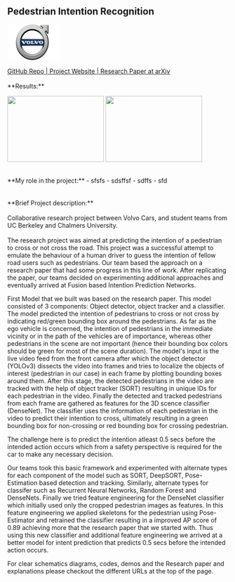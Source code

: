 ## Pedestrian Intention Recognition

<p align='left'>
<img src="images/volvo.png?raw=true" width="120" height="80"/>
</p>
<a href='https://github.com/mjpramirez/Volvo-DataX' target = "_blank">
GitHub Repo | 
</a>
<a href='https://matthew29tang.github.io/pid-model/#/' target = "_blank">
Project Website | 
</a>
<a href='https://arxiv.org/abs/2005.07796' target = "_blank">
Research Paper at arXiv
</a>
<br>
<br>
**Results:**
<p align='left'>
<img src="images/modelA.gif?raw=true" width="220" height="150"/>
<img src="images/modelC.gif?raw=true" width="220" height="150"/>
</p>
<br>
**My role in the project:** 
- sfsfs
- sdsffsf
- sdffs
- sfd
<br>
<br>
<br>
**Brief Project description:** 
<br>
<br>
Collaborative research project between Volvo Cars, and student teams from UC Berkeley and Chalmers University.
<br>
<br>
The research project was aimed at predicting the intention of a pedestrian to cross or not cross the road. This project was a successful attempt to emulate the behaviour of a human driver to guess the intention of fellow road users such as pedestrians. Our team based the approach on a research paper that had some progress in this line of work. After replicating the paper, our teams decided on experimenting additional approaches and eventually arrived at Fusion based Intention Prediction Networks.

First Model that we built was based on the research paper. This model consisted of 3 components: Object detector, object tracker and a classifier. The model predicted the intention of pedestrians to cross or not cross by indicating red/green bounding box around the pedestrians. As far as the ego vehicle is concerned, the intention of pedestrians in the immediate vicinity or in the path of the vehicles are of importance, whereas other pedestrians in the scene are not important (hence their bounding box colors should be green for most of the scene duration). The model's input is the live video feed from the front camera after which the object detector (YOLOv3) dissects the video into frames and tries to localize the objects of interest (pedestrian in our case) in each frame by plotting bounding boxes around them. After this stage, the detected pedestrians in the video are tracked with the help of object tracker (SORT) resulting in unique IDs for each pedestrian in the video. Finally the detected and tracked pedestrians from each frame are gathered as features for the 3D scence classifier (DenseNet). The classifier uses the information of each pedestrian in the video to predict their intention to cross, ultimately resulting in a green bounding box for non-crossing or red bounding box for crossing pedestrian. 

The challenge here is to predict the intention atleast 0.5 secs before the intended action occurs which from a safety perspective is required for the car to make any necessary decision. 

Our teams took this basic framework and experimented with alternate types for each component of the model such as SORT, DeepSORT, Pose-Estimation based detection and tracking. Similarly, alternate types for classifer such as Recurrent Neural Networks, Random Forest and DenseNets. Finally we tried feature engineering for the DenseNet classifier which initially used only the cropped pedestrian images as features. In this feature engineering we applied skeletons for the pedestrian using Pose-Estimator and retrained the classifier resulting in a improved AP score of 0.89 achieving more that the research paper that we started with. Thus using this new classifier and additional feature engineering we arrived at a better model for intent prediction that predicts 0.5 secs before the intended action occurs.

For clear schematics diagrams, codes, demos and the Research paper and explanations please checkout the different URLs at the top of the page.